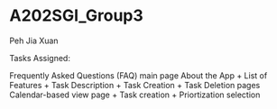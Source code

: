 # A202SGI_Group3

Peh Jia Xuan

Tasks Assigned:

Frequently Asked Questions (FAQ) main page
About the App + List of Features + Task Description + Task Creation + Task Deletion pages
Calendar-based view page + Task creation + Priortization selection
